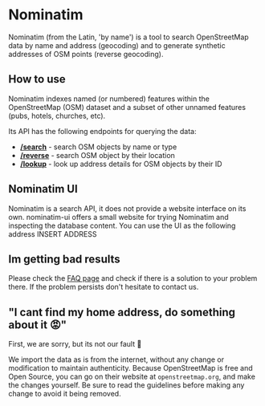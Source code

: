 # Nominatim

Nominatim (from the Latin, 'by name') is a tool to search OpenStreetMap data by name and address (geocoding) and to generate synthetic addresses of OSM points (reverse geocoding).

## How to use 
Nominatim indexes named (or numbered) features within the OpenStreetMap (OSM) dataset and a subset of other unnamed features (pubs, hotels, churches, etc).

Its API has the following endpoints for querying the data:
 * __[/search](/getting-started/vector/services/nominatim/nominatim_search.md)__ - search OSM objects by name or type
 * __[/reverse](/getting-started/vector/services/nominatim/nominatim_reverse.md)__ - search OSM object by their location
 * __[/lookup](/getting-started/vector/services/nominatim/nominatim_lookup.md)__ - look up address details for OSM objects by their ID

## Nominatim UI
Nominatim is a search API, it does not provide a website interface on its own. nominatim-ui offers a small website for trying Nominatim and inspecting the database content.
You can use the UI as the following address INSERT ADDRESS


## Im getting bad results
Please check the [FAQ page](/getting-started/vector/services/nominatim/nominatim_faq.md) and check if there is a solution to your problem there. If the problem persists don't hesitate to contact us.

## "I cant find my home address, do something about it 😡"
First, we are sorry, but its not our fault 🤷

We import the data as is from the internet, without any change or modification to maintain authenticity. Because OpenStreetMap is free and Open Source, you can go on their website at `openstreetmap.org`, and make the changes yourself. Be sure to read the guidelines before making any change to avoid it being removed.
